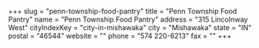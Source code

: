 +++
slug = "penn-township-food-pantry"
title = "Penn Township Food Pantry"
name = "Penn Township Food Pantry"
address = "315 Lincolnway West"
cityIndexKey = "city-in-mishawaka"
city = "Mishawaka"
state = "IN"
postal = "46544"
website = ""
phone = "574 220-6213"
fax = ""
+++
